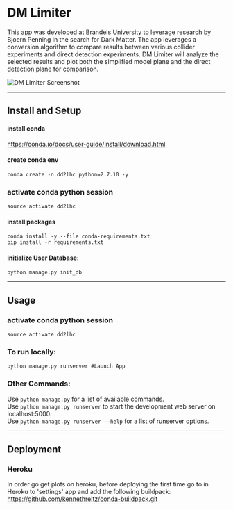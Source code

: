 # DM Limiter

This app was developed at Brandeis University to leverage research by Bjoern Penning in the search for Dark Matter. The app leverages a conversion algorithm to compare results between various collider experiments and direct detection experiments. DM Limiter will analyze the selected results and  plot both the simplified model plane and the direct detection plane for comparison.

![DM Limiter Screenshot](https://github.com/jcope/DD2LHC/blob/master/Screenshot.png "DM Limiter")

---
## Install and Setup

#### install conda
https://conda.io/docs/user-guide/install/download.html

#### create conda env
```
conda create -n dd2lhc python=2.7.10 -y
```

### activate conda python session
```
source activate dd2lhc
```
#### install packages
```
conda install -y --file conda-requirements.txt
pip install -r requirements.txt
````
#### initialize User Database:
```
python manage.py init_db
```
---
## Usage

### activate conda python session
```
source activate dd2lhc
```
### To run locally:
```
python manage.py runserver #Launch App
```

### Other Commands:
Use `python manage.py` for a list of available commands.  
Use `python manage.py runserver` to start the development web server on localhost:5000.  
Use `python manage.py runserver --help` for a list of runserver options.

---
## Deployment
### Heroku
In order go get plots on heroku, before deploying the first time go to in Heroku to 'settings' app and add the following buildpack: https://github.com/kennethreitz/conda-buildpack.git
